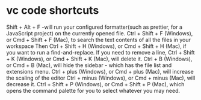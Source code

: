 ﻿# vc code shortcuts
Shift + Alt + F -will run your configured formatter(such as prettier, for a JavaScript project) on the currently opened file.
Ctrl + Shift + F (Windows), or Cmd + Shift + F (Mac), to search the text contents of all the files in your workspace
Then Ctrl + Shift + H (Windows), or Cmd + Shift + H (Mac), if you want to run a find-and-replace.
If you need to remove a line, Ctrl + Shift + K (Windows), or Cmd + Shift + K (Mac), will delete it.
Ctrl + B (Windows), or Cmd + B (Mac), will hide the sidebar - which has the file list and extensions menu.
Ctrl + plus (Windows), or Cmd + plus (Mac), will increase the scaling of the editor
Ctrl + minus (Windows), or Cmd + minus (Mac), will decrease it.
Ctrl + Shift + P (Windows), or Cmd + Shift + P (Mac), which opens the command palette for you to select whatever you may need.
